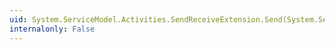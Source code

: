 ```yaml
---
uid: System.ServiceModel.Activities.SendReceiveExtension.Send(System.ServiceModel.Activities.MessageContext,System.ServiceModel.Activities.SendSettings,System.Runtime.DurableInstancing.InstanceKey,System.Activities.Bookmark)
internalonly: False
---
```

